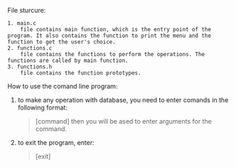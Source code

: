 File sturcure:
```
1. main.c
    file contains main function, which is the entry point of the program. It also contains the function to print the menu and the function to get the user's choice.
2. functions.c
    file contains the functions to perform the operations. The functions are called by main function.
3. functions.h
    file contains the function prototypes.
```

How to use the comand line program:
1. to make any operation with database, you need to enter comands in the following format:
    >[command]
    then you will be ased to enter arguments for the command.
2. to exit the program, enter:
    >[exit]
